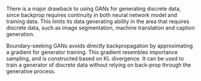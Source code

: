 There is a major drawback to using GANs for generating discrete data, since backprop requires continuity in both neural network model
and training data. This limits its data generating ability in the area that requires discrete data, such as image segmentation, 
machine translation and caption generation. 

Boundary-seeking GANs avoids directly backpropagation by approximating a gradient for generator
training. This gradient resembles importance sampling, and is constructed based on KL divergence.
It can be used to train a generator of discrete data without relying on back-prop through the
generative process.

